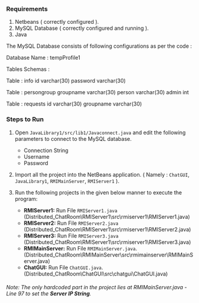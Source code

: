 ### Requirements

1. Netbeans ( correctly configured ).
2. MySQL Database ( correctly configured and running ).
3. Java 

The MySQL Database consists of following configurations as per the code :

Database Name : tempProfile1

Tables Schemas :

Table : info
id varchar(30)
password varchar(30)

Table : persongroup
groupname varchar(30)
person varchar(30)
admin int

Table : requests
id varchar(30)
groupname varchar(30)

### Steps to Run

1. Open `JavaLibrary1/src/lib1/Javaconnect.java` and edit the following parameters to connect to the MySQL database.
    * Connection String
    * Username
    * Password

2. Import all the project into the NetBeans application. ( Namely : `ChatGUI`, `JavaLibrary1`, `RMIMainServer`, `RMIServer1` ).

3. Run the following projects in the given below manner to execute the program:

    * **RMIServer1:** Run File `RMIServer1.java`	(Distributed_ChatRoom\RMIServer1\src\rmiserver1\RMIServer1.java)
    * **RMIServer2:** Run File `RMIServer2.java`	(Distributed_ChatRoom\RMIServer1\src\rmiserver1\RMIServer2.java)
    * **RMIServer3:** Run File `RMIServer3.java`	(Distributed_ChatRoom\RMIServer1\src\rmiserver1\RMIServer3.java)
    * **RMIMainServer:** Run File `RMIMainServer.java`.	(Distributed_ChatRoom\RMIMainServer\src\rmimainserver\RMIMainServer.java)
    * **ChatGUI:** Run File `ChatGUI.java`.		(Distributed_ChatRoom\ChatGUI\src\chatgui\ChatGUI.java)
    
    

###### Note: The only hardcoded part in the project lies at *RMIMainServer.java - Line 97* to set the **Server IP String**.
